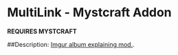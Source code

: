 # MultiLink - Mystcraft Addon

**REQUIRES MYSTCRAFT**

##Description:
[Imgur album explaining mod.](http://imgur.com/a/6auvz).
